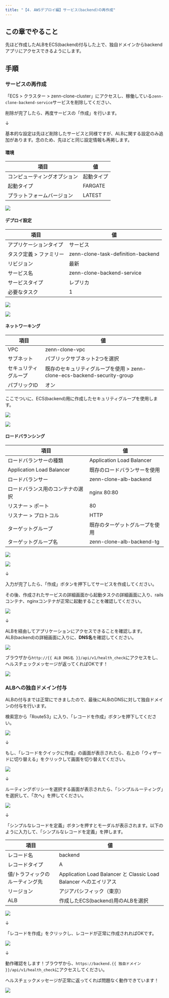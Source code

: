 ```yaml
---
title: "【4. AWSデプロイ編】サービス(backend)の再作成"
---
```


## この章でやること

先ほど作成したALBをECS(backend)付与した上で、独自ドメインからbackendアプリにアクセスできるようにします。

## 手順

### サービスの再作成

「ECS > クラスター > zenn-clone-cluster」にアクセスし、稼働している`zenn-clone-backend-service`サービスを削除してください、

削除が完了したら、再度サービスの「作成」を行います。

↓

基本的な設定は先ほど削除したサービスと同様ですが、ALBに関する設定のみ追加があります。念のため、先ほどと同じ設定情報も再掲します。

#### 環境

|項目|値|
|---|---|
|コンピューティングオプション|起動タイプ|
|起動タイプ|FARGATE|
|プラットフォームバージョン|LATEST|

![](https://storage.googleapis.com/zenn-user-upload/0842f6dd6f7f-20230818.png)

#### デプロイ設定

|項目|値|
|---|---|
|アプリケーションタイプ|サービス|
|タスク定義 > ファミリー|zenn-clone-task-definition-backend|
|リビジョン|最新|
|サービス名|zenn-clone-backend-service|
|サービスタイプ|レプリカ|
|必要なタスク|1|

![](https://storage.googleapis.com/zenn-user-upload/d5885ca1747b-20230818.png)

![](https://storage.googleapis.com/zenn-user-upload/0eb6701484ec-20230818.png)


#### ネットワーキング

|項目|値|
|---|---|
|VPC|zenn-clone-vpc|
|サブネット|パブリックサブネット2つを選択|
|セキュリティグループ|既存のセキュリティグループを使用 > zenn-clone-ecs-backend-security-group|
|パブリックID|オン|

ここでついに、ECS(backend)用に作成したセキュリティグループを使用します。

![](https://storage.googleapis.com/zenn-user-upload/58ee4c48e40e-20230818.png)

![](https://storage.googleapis.com/zenn-user-upload/7b9fee5ab1bd-20230818.png)

#### ロードバランシング

|項目|値|
|---|---|
|ロードバランサーの種類|Application Load Balancer|
|Application Load Balancer|既存のロードバランサーを使用|
|ロードバランサー|zenn-clone-alb-backend|
|ロードバランス用のコンテナの選択|nginx 80:80|
|リスナー > ポート|80|
|リスナー > プロトコル|HTTP|
|ターゲットグループ|既存のターゲットグループを使用|
|ターゲットグループ名|zenn-clone-alb-backend-tg|

![](https://storage.googleapis.com/zenn-user-upload/f59013bb57ae-20230818.png)

![](https://storage.googleapis.com/zenn-user-upload/5c019b672049-20230818.png)

↓

入力が完了したら、「作成」ボタンを押下してサービスを作成してください。

その後、作成されたサービスの詳細画面から起動タスクの詳細画面に入り、railsコンテナ、nginxコンテナが正常に起動することを確認してください。

![](https://storage.googleapis.com/zenn-user-upload/c3872cd95ad3-20230818.png)

↓

ALBを経由してアプリケーションにアクセスできることを確認します。ALB(backend)の詳細画面に入りに、**DNS名**を確認してください。

![](https://storage.googleapis.com/zenn-user-upload/32d1ca37d268-20230818.png)

ブラウザから`http://{{ ALB DNS名 }}/api/v1/health_check`にアクセスをし、ヘルスチェックメッセージが返ってくればOKです！

![](https://storage.googleapis.com/zenn-user-upload/cab1eedac2ab-20230818.png)

### ALBへの独自ドメイン付与

ALBの付与までは正常にできましたので、最後にALBのDNSに対して独自ドメインの付与を行います。

検索窓から「Route53」に入り、「レコードを作成」ボタンを押下してください。

![](https://storage.googleapis.com/zenn-user-upload/815585fbab36-20230818.png)

↓

もし、「レコードをクイックに作成」の画面が表示されたら、右上の「ウィザードに切り替える」をクリックして画面を切り替えてください。

![](https://storage.googleapis.com/zenn-user-upload/b4eb784e112d-20230818.png)

↓

ルーティングポリシーを選択する画面が表示されたら、「シンプルルーティング」を選択して、「次へ」を押してください。

![](https://storage.googleapis.com/zenn-user-upload/19f0a6937707-20230818.png)

↓

「シンプルなレコードを定義」ボタンを押すとモーダルが表示されます。以下のように入力して、「シンプルなレコードを定義」を押します。

|項目|値|
|---|---|
|レコード名|backend|
|レコードタイプ|A|
|値/トラフィックのルーティング先|Application Load Balancer と Classic Load Balancer へのエイリアス|
|リージョン|アジアパシフィック（東京）|
|ALB|作成したECS(backend)用のALBを選択|

![](https://storage.googleapis.com/zenn-user-upload/0b8b392fd9e8-20230818.png)

↓

「レコードを作成」をクリックし、レコードが正常に作成されればOKです。

![](https://storage.googleapis.com/zenn-user-upload/1abd8f686853-20230818.png)

↓

動作確認をします！ブラウザから、`https://backend.{{ 独自ドメイン }}/api/v1/health_check`にアクセスしてください。

ヘルスチェックメッセージが正常に返ってくれば問題なく動作できています！

![](https://storage.googleapis.com/zenn-user-upload/a50e079cb83a-20230818.png)
